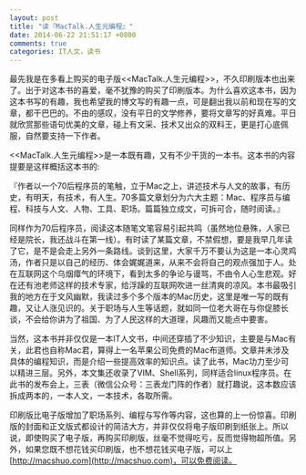 ```yaml
---
layout: post
title: "读『MacTalk.人生元编程』"
date: 2014-06-22 21:51:17 +0800
comments: true
categories: IT人文，读书
---
```


最先我是在多看上购买的电子版<<MacTalk.人生元编程>>，不久印刷版本也出来了。出于对这本书的喜爱，毫不犹豫的购买了印刷版本。为什么喜欢这本书，因为这本书写的有趣，我也希望我的博文写的有趣一点，可是翻出我以前和现在写的文章，都干巴巴的。不由的感叹，没有平日的文学修养，要将文章写的好真难。平日就欣赏那些语句优美的文章，碰上有文采、技术又出众的双料王，更是打心底佩服，自然要支持一下作者。

<<MacTalk.人生元编程>>是一本既有趣，又有不少干货的一本书。这本书的内容提要是这样概括这本书的:

『作者以一个70后程序员的笔触，立于Mac之上，讲述技术与人文的故事，有历史，有明天，有技术，有人生。70多篇文章划分为六大主题：Mac、程序员与编程、科技与人文、人物、工具、职场。篇篇独立成文，可拆可合，随时阅读。』

同样作为70后程序员，阅读这本随笔文笔容易引起共鸣（虽然地位悬殊，人家已经是院长，我还战斗在第一线）。有时读了某篇文章，不禁假想，要是我早几年读了它，是不是会走上另外一条路线。谈到这里，大家千万不要认为这是一本心灵鸡汤，作者只是以自己的经历、体会娓娓道来，从来不会将自己的观点强加于人。处在互联网这个乌烟瘴气的环境下，看到太多的争论与谩骂，不由令人心生悲观。好在还有池老师这样的技术专家，给浮躁的互联网吹进一丝清爽的凉风。本书最吸引我的地方在于文风幽默，我读过多个多个版本的Mac历史，这里是唯一写的既有趣，又让人涨见识的。关于职场与人生等话题，就如同一位老大哥在与你促膝长谈，不会给你讲为了祖国、为了人民这样的大道理，风趣而又能点中要害。

当然，这本书并非仅仅是一本IT人文书，中间还穿插了不少知识，主要是与Mac有关，此君也自称Mac君，算得上一名苹果公司免费的Mac布道师。文章并未涉及具体的编程知识，而是介绍一些提高效率的知识点。读了此书，Mac功力至少可以精进三层。另外，本文集还收录了VIM、Shell系列，同样适合linux程序员。在此书的发布会上，三表（微信公众号：三表龙门阵的作者）就打趣说，这本数应该拆成两本的，一本人文，一本技术，各取所需。

印刷版比电子版增加了职场系列、编程与写作等内容，这也算的上一份惊喜。印刷版的封面和正文版式都设计的简洁大方，并非仅仅将电子版印刷到纸张上。所以说，即使购买了电子版，再购买印刷版，丝毫不觉得吃亏，反而觉得物超所值。另外，如果您既不想花钱买印刷版，也不想花钱买电子版，可以上[http://macshuo.com](http://macshuo.com)，可以免费阅读。